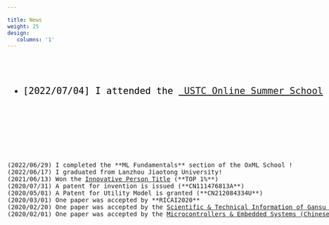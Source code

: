 ```yaml
---

title: News
weight: 25
design:
   columns: '1'
---
```

<pre style="width: 1600px; max-height: 500px; overflow-y: auto;">
<ul style="font-size: 21px; color: black; font-family: "times new roman";">
  <li><span style="font-weight: 100">[2022/07/04]</span> I attended the <a href="http://staff.ustc.edu.cn/~renjiec/SummerSchool_2022/index.html"> USTC Online Summer School</a> to start my **Computer Graphics** journey !  </li>



</ul>

(2022/06/29) I completed the **ML Fundamentals** section of the OxML School !
(2022/06/17) I graduated from Lanzhou Jiaotong University!
(2021/06/13) Won the <a href="https://tuanwei.lzjtu.edu.cn/info/1043/2997.htm">Innovative Person Title</a> (**TOP 1%**)
(2020/07/31) A patent for invention is issued (**CN111476813A**)
(2020/05/01) A Patent for Utility Model is granted (**CN212084334U**)
(2020/03/01) One paper was accepted by **RICAI2020**
(2020/02/20) One paper was accepted by the <a href="https://navi.cnki.net/knavi/journals/LZKQ/detail">Scientific & Technical Information of Gansu (Chinese Journal) </a>
(2020/02/01) One paper was accepted by the <a href="https://navi.cnki.net/knavi/journals/DPJY/detail">Microcontrollers & Embedded Systems (Chinese Journal) </a>
</pre>
